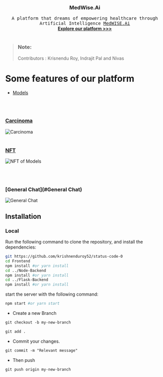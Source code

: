 <p align="center">
  <h3 align="center">MedWise.Ai</h3>

  <p align="center">
    <samp>A platform that dreams of empowering healthcare through Artificial Intelligence <a href="">MedWISE.Ai</a></samp>
    <br />
    <a href="#routes"><strong>Explore our platform >>></strong></a>
    <br />
    <br />
  </p>
  
</p>

> ### Note:
> Contributors : Krisnendu Roy, Indrajit Pal and Nivas

<h1> Some features of our platform </h1>

- [Models](#Models)
<br/>
<br/>

  ### [Carcinoma](#cancer)
![Carcinoma](https://i.imgur.com/RpWl191.png)
<br/>
<br/>



  ### [NFT](#NFT)
![NFT of Models](https://i.imgur.com/taYdLFo.png)

<br/>
<br/>

  ### [General Chat](#General Chat)
![General Chat](https://i.imgur.com/8PudaMK.png)


## Installation

### Local
Run the following command to clone the repository, and install the dependencies:

```sh
git https://github.com/krishnenduroy52/status-code-0
cd Frontend
npm install #or yarn install
cd ../Node-Backend
npm install #or yarn install
cd ../Flask-Backend
npm install #or yarn install
```

start the server with the following command:

```sh
npm start #or yarn start
```
- Create a new Branch

```markdown
git checkout -b my-new-branch
```

```markdown
git add .
```
- Commit your changes.

```markdown
git commit -m "Relevant message"
```
- Then push 
```markdown
git push origin my-new-branch
```

